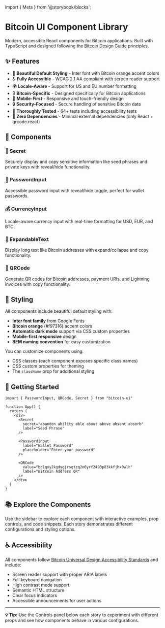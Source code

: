 import { Meta } from '@storybook/blocks';

<Meta title="Bitcoin UI/Introduction" />

# Bitcoin UI Component Library

Modern, accessible React components for Bitcoin applications. Built with TypeScript and designed following the [Bitcoin Design Guide](https://bitcoin.design/guide/) principles.

## ✨ Features

- 🎨 **Beautiful Default Styling** - Inter font with Bitcoin orange accent colors
- ♿ **Fully Accessible** - WCAG 2.1 AA compliant with screen reader support
- 🌍 **Locale-Aware** - Support for US and EU number formatting
- ₿ **Bitcoin-Specific** - Designed specifically for Bitcoin applications
- 📱 **Mobile-First** - Responsive and touch-friendly design
- 🔒 **Security-Focused** - Secure handling of sensitive Bitcoin data
- 🧪 **Thoroughly Tested** - 64+ tests including accessibility tests
- 🎯 **Zero Dependencies** - Minimal external dependencies (only React + qrcode.react)

## 🧩 Components

### 🔐 Secret
Securely display and copy sensitive information like seed phrases and private keys with reveal/hide functionality.

### 🔑 PasswordInput
Accessible password input with reveal/hide toggle, perfect for wallet passwords.

### 💰 CurrencyInput
Locale-aware currency input with real-time formatting for USD, EUR, and BTC.

### 📄 ExpandableText
Display long text like Bitcoin addresses with expand/collapse and copy functionality.

### 📱 QRCode
Generate QR codes for Bitcoin addresses, payment URIs, and Lightning invoices with copy functionality.

## 🎨 Styling

All components include beautiful default styling with:
- **Inter font family** from Google Fonts
- **Bitcoin orange** (#f97316) accent colors
- **Automatic dark mode** support via CSS custom properties
- **Mobile-first responsive** design
- **BEM naming convention** for easy customization

You can customize components using:
- CSS classes (each component exposes specific class names)
- CSS custom properties for theming
- The `className` prop for additional styling

## 🚀 Getting Started

```tsx
import { PasswordInput, QRCode, Secret } from "bitcoin-ui"

function App() {
  return (
    <div>
      <Secret
        secret="abandon ability able about above absent absorb"
        label="Seed Phrase"
      />

      <PasswordInput
        label="Wallet Password"
        placeholder="Enter your password"
      />

      <QRCode
        value="bc1qxy2kgdygjrsqtzq2n0yrf2493p83kkfjhx0wlh"
        label="Bitcoin Address QR"
      />
    </div>
  )
}
```

## 📚 Explore the Components

Use the sidebar to explore each component with interactive examples, prop controls, and code snippets. Each story demonstrates different configurations and styling options.

## ♿ Accessibility

All components follow [Bitcoin Universal Design Accessibility Standards](https://jason-me.github.io/bitcoin-universal-design/) and include:

- Screen reader support with proper ARIA labels
- Full keyboard navigation
- High contrast mode support
- Semantic HTML structure
- Clear focus indicators
- Accessible announcements for user actions

---

**💡 Tip:** Use the Controls panel below each story to experiment with different props and see how components behave in various configurations.
